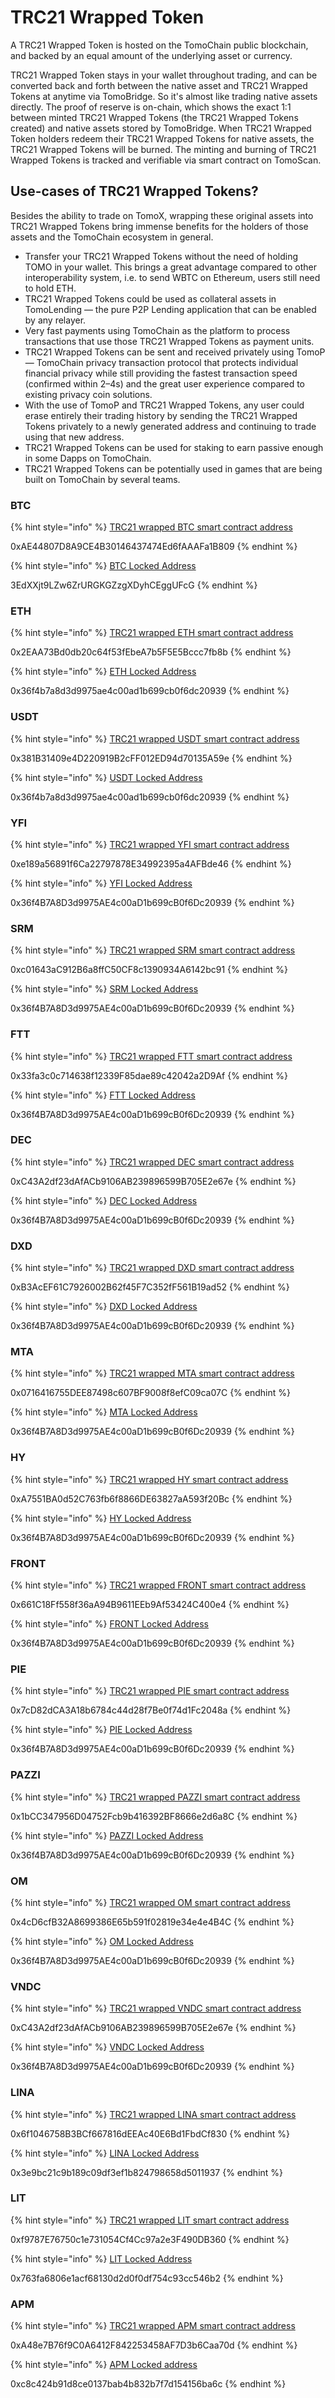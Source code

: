# TRC21 Wrapped Token

A TRC21 Wrapped Token is hosted on the TomoChain public blockchain, and backed by an equal amount of the underlying asset or currency.

TRC21 Wrapped Token stays in your wallet throughout trading, and can be converted back and forth between the native asset and TRC21 Wrapped Tokens at anytime via TomoBridge. So it's almost like trading native assets directly. The proof of reserve is on-chain, which shows the exact 1:1 between minted TRC21 Wrapped Tokens \(the TRC21 Wrapped Tokens created\) and native assets stored by TomoBridge. When TRC21 Wrapped Token holders redeem their TRC21 Wrapped Tokens for native assets, the TRC21 Wrapped Tokens will be burned. The minting and burning of TRC21 Wrapped Tokens is tracked and verifiable via smart contract on TomoScan.

## Use-cases of TRC21 Wrapped Tokens? 

Besides the ability to trade on TomoX, wrapping these original assets into TRC21 Wrapped Tokens bring immense benefits for the holders of those assets and the TomoChain ecosystem in general. 

* Transfer your TRC21 Wrapped Tokens without the need of holding TOMO in your wallet. This brings a great advantage compared to other interoperability system, i.e. to send WBTC on Ethereum, users still need to hold ETH. 
* TRC21 Wrapped Tokens could be used as collateral assets in TomoLending — the pure P2P Lending application that can be enabled by any relayer. 
* Very fast payments using TomoChain as the platform to process transactions that use those TRC21 Wrapped Tokens as payment units. 
* TRC21 Wrapped Tokens can be sent and received privately using TomoP — TomoChain privacy transaction protocol that protects individual financial privacy while still providing the fastest transaction speed \(confirmed within 2–4s\) and the great user experience compared to existing privacy coin solutions. 
* With the use of TomoP and TRC21 Wrapped Tokens, any user could erase entirely their trading history by sending the TRC21 Wrapped Tokens privately to a newly generated address and continuing to trade using that new address. 
* TRC21 Wrapped Tokens can be used for staking to earn passive enough in some Dapps on TomoChain. 
* TRC21 Wrapped Tokens can be potentially used in games that are being built on TomoChain by several teams.

### BTC

{% hint style="info" %}
[TRC21 wrapped BTC smart contract address](https://scan.tomochain.com/tokens/0xae44807d8a9ce4b30146437474ed6faaafa1b809) 

0xAE44807D8A9CE4B30146437474Ed6fAAAFa1B809
{% endhint %}

{% hint style="info" %}
[BTC Locked Address](https://www.blockchain.com/btc/address/3EdXXjt9LZw6ZrURGKGZzgXDyhCEggUFcG)

3EdXXjt9LZw6ZrURGKGZzgXDyhCEggUFcG
{% endhint %}

### ETH

{% hint style="info" %}
[TRC21 wrapped ETH smart contract address](https://scan.tomochain.com/tokens/0x2eaa73bd0db20c64f53febea7b5f5e5bccc7fb8b)

0x2EAA73Bd0db20c64f53fEbeA7b5F5E5Bccc7fb8b
{% endhint %}

{% hint style="info" %}
[ ETH Locked Address](https://etherscan.io/address/0x36f4b7a8d3d9975ae4c00ad1b699cb0f6dc20939)

0x36f4b7a8d3d9975ae4c00ad1b699cb0f6dc20939
{% endhint %}

### USDT

{% hint style="info" %}
[TRC21 wrapped USDT smart contract address](https://scan.tomochain.com/tokens/0x381b31409e4d220919b2cff012ed94d70135a59e)

0x381B31409e4D220919B2cFF012ED94d70135A59e
{% endhint %}

{% hint style="info" %}
[USDT Locked Address](https://etherscan.io/address/0x36f4b7a8d3d9975ae4c00ad1b699cb0f6dc20939)

0x36f4b7a8d3d9975ae4c00ad1b699cb0f6dc20939
{% endhint %}

### YFI

{% hint style="info" %}
[TRC21 wrapped YFI smart contract address](https://scan.tomochain.com/tokens/0xe189a56891f6ca22797878e34992395a4afbde46)

0xe189a56891f6Ca22797878E34992395a4AFBde46
{% endhint %}

{% hint style="info" %}
[YFI Locked Address](https://etherscan.io/address/0x36f4b7a8d3d9975ae4c00ad1b699cb0f6dc20939)

0x36f4B7A8D3d9975AE4c00aD1b699cB0f6Dc20939
{% endhint %}

### SRM

{% hint style="info" %}
[TRC21 wrapped SRM smart contract address](https://scan.tomochain.com/address/0xc01643ac912b6a8ffc50cf8c1390934a6142bc91)

0xc01643aC912B6a8ffC50CF8c1390934A6142bc91
{% endhint %}

{% hint style="info" %}
[SRM Locked Address](https://etherscan.io/address/0x36f4b7a8d3d9975ae4c00ad1b699cb0f6dc20939)

0x36f4B7A8D3d9975AE4c00aD1b699cB0f6Dc20939
{% endhint %}

### FTT

{% hint style="info" %}
[TRC21 wrapped FTT smart contract address](https://scan.tomochain.com/tokens/0x33fa3c0c714638f12339f85dae89c42042a2d9af)

0x33fa3c0c714638f12339F85dae89c42042a2D9Af
{% endhint %}

{% hint style="info" %}
[FTT Locked Address](https://etherscan.io/address/0x36f4b7a8d3d9975ae4c00ad1b699cb0f6dc20939)

0x36f4B7A8D3d9975AE4c00aD1b699cB0f6Dc20939
{% endhint %}

### DEC

{% hint style="info" %}
[TRC21 wrapped DEC smart contract address](https://scan.tomochain.com/tokens/0xc43a2df23dafacb9106ab239896599b705e2e67e)

0xC43A2df23dAfACb9106AB239896599B705E2e67e
{% endhint %}

{% hint style="info" %}
[DEC Locked Address](https://etherscan.io/address/0x36f4b7a8d3d9975ae4c00ad1b699cb0f6dc20939)

0x36f4B7A8D3d9975AE4c00aD1b699cB0f6Dc20939
{% endhint %}

### DXD

{% hint style="info" %}
[TRC21 wrapped DXD smart contract address](https://scan.tomochain.com/address/0xB3AcEF61C7926002B62f45F7C352fF561B19ad52)

0xB3AcEF61C7926002B62f45F7C352fF561B19ad52
{% endhint %}

{% hint style="info" %}
[DXD Locked Address](https://etherscan.io/address/0x36f4b7a8d3d9975ae4c00ad1b699cb0f6dc20939)

0x36f4B7A8D3d9975AE4c00aD1b699cB0f6Dc20939
{% endhint %}

### MTA

{% hint style="info" %}
[TRC21 wrapped MTA smart contract address](https://scan.tomochain.com/address/0x0716416755dee87498c607bf9008f8efc09ca07c)

0x0716416755DEE87498c607BF9008f8efC09ca07C
{% endhint %}

{% hint style="info" %}
[MTA Locked Address](https://etherscan.io/address/0x36f4b7a8d3d9975ae4c00ad1b699cb0f6dc20939)

0x36f4B7A8D3d9975AE4c00aD1b699cB0f6Dc20939
{% endhint %}

### HY

{% hint style="info" %}
[TRC21 wrapped HY smart contract address](https://scan.tomochain.com/address/0xA7551BA0d52C763fb6f8866DE63827aA593f20Bc)

0xA7551BA0d52C763fb6f8866DE63827aA593f20Bc
{% endhint %}

{% hint style="info" %}
[HY Locked Address](https://etherscan.io/address/0x36f4b7a8d3d9975ae4c00ad1b699cb0f6dc20939)

0x36f4B7A8D3d9975AE4c00aD1b699cB0f6Dc20939
{% endhint %}

### FRONT

{% hint style="info" %}
[TRC21 wrapped FRONT smart contract address](https://scan.tomochain.com/address/0x661C18Ff558f36aA94B9611EEb9Af53424C400e4)

0x661C18Ff558f36aA94B9611EEb9Af53424C400e4
{% endhint %}

{% hint style="info" %}
[FRONT Locked Address](https://etherscan.io/address/0x36f4b7a8d3d9975ae4c00ad1b699cb0f6dc20939)

0x36f4B7A8D3d9975AE4c00aD1b699cB0f6Dc20939
{% endhint %}

### PIE

{% hint style="info" %}
[TRC21 wrapped PIE smart contract address](https://scan.tomochain.com/address/0x7cD82dCA3A18b6784c44d28f7Be0f74d1Fc2048a)

0x7cD82dCA3A18b6784c44d28f7Be0f74d1Fc2048a
{% endhint %}

{% hint style="info" %}
[PIE Locked Address](https://etherscan.io/address/0x36f4b7a8d3d9975ae4c00ad1b699cb0f6dc20939)

0x36f4B7A8D3d9975AE4c00aD1b699cB0f6Dc20939
{% endhint %}

### PAZZI

{% hint style="info" %}
[TRC21 wrapped PAZZI smart contract address](https://scan.tomochain.com/address/0x1bCC347956D04752Fcb9b416392BF8666e2d6a8C)

0x1bCC347956D04752Fcb9b416392BF8666e2d6a8C
{% endhint %}

{% hint style="info" %}
[PAZZI Locked Address](https://etherscan.io/address/0x36f4b7a8d3d9975ae4c00ad1b699cb0f6dc20939)

0x36f4B7A8D3d9975AE4c00aD1b699cB0f6Dc20939
{% endhint %}

### OM

{% hint style="info" %}
[TRC21 wrapped OM smart contract address](https://scan.tomochain.com/address/0x4cD6cfB32A8699386E65b591f02819e34e4e4B4C)

0x4cD6cfB32A8699386E65b591f02819e34e4e4B4C
{% endhint %}

{% hint style="info" %}
[OM Locked Address](https://etherscan.io/address/0x36f4b7a8d3d9975ae4c00ad1b699cb0f6dc20939)

0x36f4B7A8D3d9975AE4c00aD1b699cB0f6Dc20939
{% endhint %}

### VNDC

{% hint style="info" %}
[TRC21 wrapped VNDC smart contract address](https://scan.tomochain.com/tokens/0xc43a2df23dafacb9106ab239896599b705e2e67e)

0xC43A2df23dAfACb9106AB239896599B705E2e67e
{% endhint %}

{% hint style="info" %}
[VNDC Locked Address](https://etherscan.io/address/0x36f4b7a8d3d9975ae4c00ad1b699cb0f6dc20939)

0x36f4B7A8D3d9975AE4c00aD1b699cB0f6Dc20939
{% endhint %}

### LINA

{% hint style="info" %}
[TRC21 wrapped LINA smart contract address ](https://scan.tomochain.com/address/0x6f1046758B3BCf667816dEEAc40E6Bd1FbdCf830)

0x6f1046758B3BCf667816dEEAc40E6Bd1FbdCf830
{% endhint %}

{% hint style="info" %}
[LINA Locked Address ](https://etherscan.io/token/0x3e9bc21c9b189c09df3ef1b824798658d5011937)

0x3e9bc21c9b189c09df3ef1b824798658d5011937
{% endhint %}

### LIT

{% hint style="info" %}
[TRC21 wrapped LIT smart contract address](https://scan.tomochain.com/address/0xf9787E76750c1e731054Cf4Cc97a2e3F490DB360)

0xf9787E76750c1e731054Cf4Cc97a2e3F490DB360
{% endhint %}

{% hint style="info" %}
[LIT Locked Address](https://etherscan.io/token/0x763fa6806e1acf68130d2d0f0df754c93cc546b2)

0x763fa6806e1acf68130d2d0f0df754c93cc546b2
{% endhint %}

### APM

{% hint style="info" %}
[TRC21 wrapped APM smart contract address ](https://scan.tomochain.com/address/0xA48e7B76f9C0A6412F842253458AF7D3b6Caa70d)

0xA48e7B76f9C0A6412F842253458AF7D3b6Caa70d
{% endhint %}

{% hint style="info" %}
[APM Locked address](https://etherscan.io/token/0xc8c424b91d8ce0137bab4b832b7f7d154156ba6c)

0xc8c424b91d8ce0137bab4b832b7f7d154156ba6c
{% endhint %}


